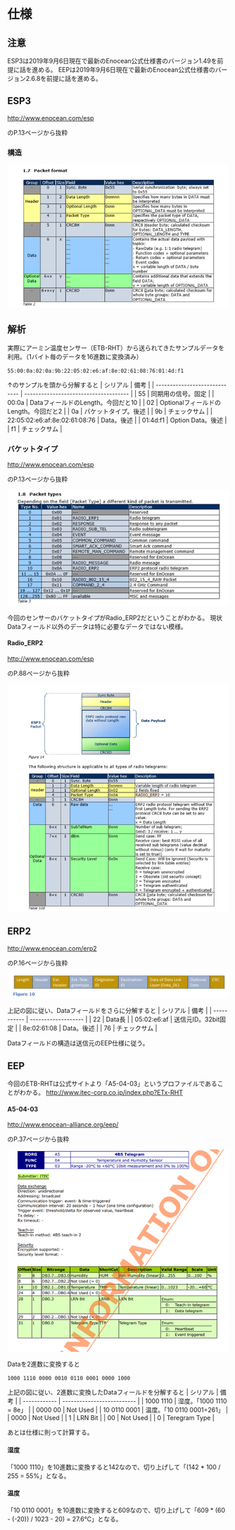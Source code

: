 # 仕様
## 注意
 ESP3は2019年9月6日現在で最新のEnocean公式仕様書のバージョン1.49を前提に話を進める。
 EEPは2019年9月6日現在で最新のEnocean公式仕様書のバージョン2.6.8を前提に話を進める。

## ESP3
http://www.enocean.com/esp

のP.13ページから抜粋
### 構造
![構造](https://github.com/borikatsu/read_enocean_sensor_python/blob/master/readme/esp3.png)

## 解析
実際にアーミン温度センサー（ETB-RHT）から送られてきたサンプルデータを利用。（1バイト毎のデータを16進数に変換済み）
```
55:00:0a:02:0a:9b:22:05:02:e6:af:8e:02:61:08:76:01:4d:f1
```

↑のサンプルを頭から分解すると
| シリアル                      | 備考                                  | 
| ----------------------------- | ------------------------------------- | 
| 55                            | 同期用の信号。固定                    | 
| 00:0a                         | DataフィールドのLength。今回だと10    | 
| 02                            | OptionalフィールドのLength。今回だと2 | 
| 0a                            | パケットタイプ。後述                  | 
| 9b                            | チェックサム                          | 
| 22:05:02:e6:af:8e:02:61:08:76 | Data。後述                            | 
| 01:4d:f1                      | Option Data。後述                     | 
| f1                            | チェックサム                          | 

### バケットタイプ
http://www.enocean.com/esp

のP.13ページから抜粋

![バケットタイプ](https://github.com/borikatsu/read_enocean_sensor_python/blob/master/readme/packet.png)

今回のセンサーのバケットタイプがRadio_ERP2だということがわかる。
現状Dataフィールド以外のデータは特に必要なデータではない模様。

#### Radio_ERP2
http://www.enocean.com/esp

のP.88ページから抜粋

![erp2](https://github.com/borikatsu/read_enocean_sensor_python/blob/master/readme/erp2.png)


## ERP2
http://www.enocean.com/erp2

のP.16ページから抜粋

![erp2_1](https://github.com/borikatsu/read_enocean_sensor_python/blob/master/readme/erp2_1.PNG)

上記の図に従い、Dataフィールドをさらに分解すると
| シリアル    | 備考                | 
| ----------- | ------------------- | 
| 22          | Data長              | 
| 05:02:e6:af | 送信元ID。32bit固定 | 
| 8e:02:61:08 | Data。後述          | 
| 76          | チェックサム        | 


Dataフィールドの構造は送信元のEEP仕様に従う。

## EEP
今回のETB-RHTは公式サイトより「A5-04-03」というプロファイルであることがわかる。
http://www.itec-corp.co.jp/index.php?ETx-RHT

#### A5-04-03
http://www.enocean-alliance.org/eep/

のP.37ページから抜粋

![eep](https://github.com/borikatsu/read_enocean_sensor_python/blob/master/readme/eep.png)


Dataを2進数に変換すると
```
1000 1110 0000 0010 0110 0001 0000 1000
```

上記の図に従い、2進数に変換したDataフィールドを分解すると
| シリアル     | 備考                       | 
| ------------ | -------------------------- | 
| 1000 1110    | 湿度。「1000 1110 = 8e」   | 
| 0000 00      | Not Used                   | 
| 10 0110 0001 | 温度。「10 0110 0001=261」 | 
| 0000         | Not Used                   | 
| 1            | LRN Bit                    | 
| 00           | Not Used                   | 
| 0            | Teregram Type              | 

あとは仕様に則って計算する。
#### 湿度
「1000 1110」を10進数に変換すると142なので、切り上げして「(142 * 100 / 255 = 55%」となる。
#### 温度
「10 0110 0001」を10進数に変換すると609なので、切り上げして「609 * (60 - (-20)) / 1023 - 20) = 27.6℃」となる。
